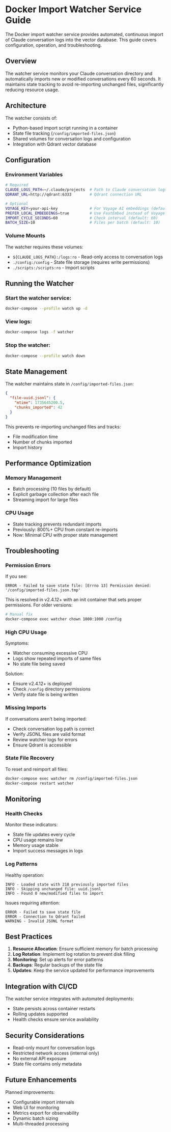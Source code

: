 # Docker Import Watcher Service Guide

The Docker import watcher service provides automated, continuous import of Claude conversation logs into the vector database. This guide covers configuration, operation, and troubleshooting.

## Overview

The watcher service monitors your Claude conversation directory and automatically imports new or modified conversations every 60 seconds. It maintains state tracking to avoid re-importing unchanged files, significantly reducing resource usage.

## Architecture

The watcher consists of:
- Python-based import script running in a container
- State file tracking (`/config/imported-files.json`)
- Shared volumes for conversation logs and configuration
- Integration with Qdrant vector database

## Configuration

### Environment Variables

```bash
# Required
CLAUDE_LOGS_PATH=~/.claude/projects  # Path to Claude conversation logs
QDRANT_URL=http://qdrant:6333        # Qdrant connection URL

# Optional
VOYAGE_KEY=your-api-key              # For Voyage AI embeddings (defaults to local)
PREFER_LOCAL_EMBEDDINGS=true         # Use FastEmbed instead of Voyage AI
IMPORT_CYCLE_SECONDS=60              # Check interval (default: 60)
BATCH_SIZE=10                        # Files per batch (default: 10)
```

### Volume Mounts

The watcher requires these volumes:
- `${CLAUDE_LOGS_PATH}:/logs:ro` - Read-only access to conversation logs
- `./config:/config` - State file storage (requires write permissions)
- `./scripts:/scripts:ro` - Import scripts

## Running the Watcher

### Start the watcher service:
```bash
docker-compose --profile watch up -d
```

### View logs:
```bash
docker-compose logs -f watcher
```

### Stop the watcher:
```bash
docker-compose --profile watch down
```

## State Management

The watcher maintains state in `/config/imported-files.json`:
```json
{
  "file-uuid.jsonl": {
    "mtime": 1735645200.5,
    "chunks_imported": 42
  }
}
```

This prevents re-importing unchanged files and tracks:
- File modification time
- Number of chunks imported
- Import history

## Performance Optimization

### Memory Management
- Batch processing (10 files by default)
- Explicit garbage collection after each file
- Streaming import for large files

### CPU Usage
- State tracking prevents redundant imports
- Previously: 800%+ CPU from constant re-imports
- Now: Minimal CPU with proper state management

## Troubleshooting

### Permission Errors

If you see:
```
ERROR - Failed to save state file: [Errno 13] Permission denied: '/config/imported-files.json.tmp'
```

This is resolved in v2.4.12+ with an init container that sets proper permissions. For older versions:

```bash
# Manual fix
docker-compose exec watcher chown 1000:1000 /config
```

### High CPU Usage

Symptoms:
- Watcher consuming excessive CPU
- Logs show repeated imports of same files
- No state file being saved

Solution:
- Ensure v2.4.12+ is deployed
- Check `/config` directory permissions
- Verify state file is being written

### Missing Imports

If conversations aren't being imported:
- Check conversation log path is correct
- Verify JSONL files are valid format
- Review watcher logs for errors
- Ensure Qdrant is accessible

### State File Recovery

To reset and reimport all files:
```bash
docker-compose exec watcher rm /config/imported-files.json
docker-compose restart watcher
```

## Monitoring

### Health Checks

Monitor these indicators:
- State file updates every cycle
- CPU usage remains low
- Memory usage stable
- Import success messages in logs

### Log Patterns

Healthy operation:
```
INFO - Loaded state with 218 previously imported files
INFO - Skipping unchanged file: uuid.jsonl
INFO - Found 0 new/modified files to import
```

Issues requiring attention:
```
ERROR - Failed to save state file
ERROR - Connection to Qdrant failed
WARNING - Invalid JSONL format
```

## Best Practices

1. **Resource Allocation**: Ensure sufficient memory for batch processing
2. **Log Rotation**: Implement log rotation to prevent disk filling
3. **Monitoring**: Set up alerts for error patterns
4. **Backups**: Regular backups of the state file
5. **Updates**: Keep the service updated for performance improvements

## Integration with CI/CD

The watcher service integrates with automated deployments:
- State persists across container restarts
- Rolling updates supported
- Health checks ensure service availability

## Security Considerations

- Read-only mount for conversation logs
- Restricted network access (internal only)
- No external API exposure
- State file contains only metadata

## Future Enhancements

Planned improvements:
- Configurable import intervals
- Web UI for monitoring
- Metrics export for observability
- Dynamic batch sizing
- Multi-threaded processing